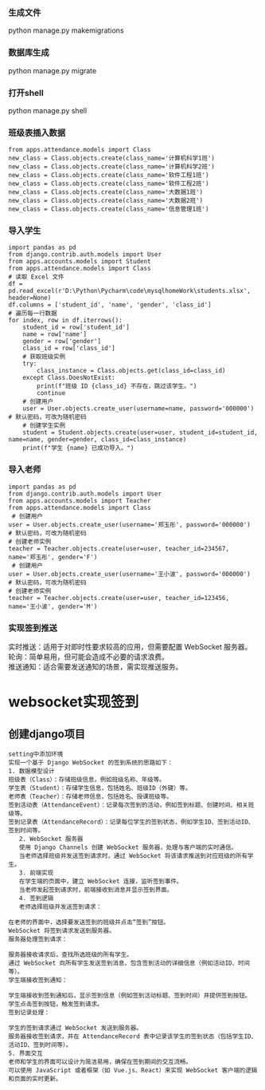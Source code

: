 ### 生成文件
python manage.py makemigrations
### 数据库生成 
python manage.py migrate
### 打开shell
python manage.py shell


### 班级表插入数据                                                                 
    from apps.attendance.models import Class
    new_class = Class.objects.create(class_name='计算机科学1班')
    new_class = Class.objects.create(class_name='计算机科学2班')
    new_class = Class.objects.create(class_name='软件工程1班')
    new_class = Class.objects.create(class_name='软件工程2班')
    new_class = Class.objects.create(class_name='大数据1班')
    new_class = Class.objects.create(class_name='大数据2班')
    new_class = Class.objects.create(class_name='信息管理1班')

### 导入学生
    import pandas as pd
    from django.contrib.auth.models import User
    from apps.accounts.models import Student
    from apps.attendance.models import Class
    # 读取 Excel 文件
    df = pd.read_excel(r'D:\Python\Pycharm\code\mysqlhomeWork\students.xlsx', header=None)
    df.columns = ['student_id', 'name', 'gender', 'class_id']
    # 遍历每一行数据
    for index, row in df.iterrows():
        student_id = row['student_id']
        name = row['name']
        gender = row['gender']
        class_id = row['class_id']
        # 获取班级实例
        try:
            class_instance = Class.objects.get(class_id=class_id)
        except Class.DoesNotExist:
            print(f"班级 ID {class_id} 不存在，跳过该学生。")
            continue
        # 创建用户
        user = User.objects.create_user(username=name, password='000000')  # 默认密码，可改为随机密码
        # 创建学生实例
        student = Student.objects.create(user=user, student_id=student_id, name=name, gender=gender, class_id=class_instance)
        print(f"学生 {name} 已成功导入。")
### 导入老师
    import pandas as pd
    from django.contrib.auth.models import User
    from apps.accounts.models import Teacher
    from apps.attendance.models import Class
     # 创建用户
    user = User.objects.create_user(username='郑玉彤', password='000000')  # 默认密码，可改为随机密码
    # 创建老师实例
    teacher = Teacher.objects.create(user=user, teacher_id=234567, name='郑玉彤', gender='F')
     # 创建用户
    user = User.objects.create_user(username='王小波', password='000000')  # 默认密码，可改为随机密码
    # 创建老师实例
    teacher = Teacher.objects.create(user=user, teacher_id=123456, name='王小波', gender='M')

### 实现签到推送
实时推送：适用于对即时性要求较高的应用，但需要配置 WebSocket 服务器。  
轮询：简单易用，但可能会造成不必要的请求浪费。  
推送通知：适合需要发送通知的场景，需实现推送服务。

# websocket实现签到
## 创建django项目
    setting中添加环境
    实现一个基于 Django WebSocket 的签到系统的思路如下：
    1. 数据模型设计
    班级表（Class）：存储班级信息，例如班级名称、年级等。
    学生表（Student）：存储学生信息，包括姓名、班级ID（外键）等。
    老师表（Teacher）：存储老师信息，包括姓名、授课班级等。
    签到活动表（AttendanceEvent）：记录每次签到的活动，例如签到标题、创建时间、相关班级等。
    签到记录表（AttendanceRecord）：记录每位学生的签到状态，例如学生ID、签到活动ID、签到时间等。
       2. WebSocket 服务器
       使用 Django Channels 创建 WebSocket 服务器，处理与客户端的实时通信。
       当老师选择班级并发送签到请求时，通过 WebSocket 将该请求推送到对应班级的所有学生。
       3. 前端实现
       在学生端的页面中，建立 WebSocket 连接，监听签到事件。
       当老师发起签到请求时，前端接收到消息并显示签到界面。
       4. 签到逻辑
       老师选择班级并发送签到请求：
    
    在老师的界面中，选择要发送签到的班级并点击“签到”按钮。
    WebSocket 将签到请求发送到服务器。
    服务器处理签到请求：
    
    服务器接收请求后，查找所选班级的所有学生。
    通过 WebSocket 向所有学生发送签到消息，包含签到活动的详细信息（例如活动ID、时间等）。
    学生端接收签到通知：
    
    学生端接收到签到通知后，显示签到信息（例如签到活动标题、签到时间）并提供签到按钮。
    学生点击签到按钮，触发签到请求。
    签到记录处理：
    
    学生的签到请求通过 WebSocket 发送到服务器。
    服务器接收签到请求，并在 AttendanceRecord 表中记录该学生的签到状态（包括学生ID、活动ID、签到时间等）。
    5. 界面交互
    老师和学生的界面可以设计为简洁易用，确保在签到期间的交互流畅。
    可以使用 JavaScript 或者框架（如 Vue.js、React）来实现 WebSocket 客户端的逻辑和页面的实时更新。

 

